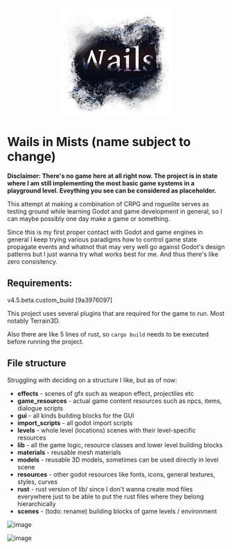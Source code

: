<p align="center">
    <img src="https://github.com/meelkor/wails-in-mists/blob/master/resources/logo/wails_transparent_1024.png?raw=true" width=256>
</p>

# Wails in Mists (name subject to change)

**Disclaimer: There's no game here at all right now. The project is in state where I am still implementing the most basic game systems in a playground level. Eveything you see can be considered as placeholder.**

This attempt at making a combination of CRPG and roguelite serves as testing ground while learning Godot and game development in general, so I can maybe possibly one day make a game or something.

Since this is my first proper contact with Godot and game engines in general I keep trying various paradigms how to control game state propagate events and whatnot that may very well go against Godot's design patterns but I just wanna try what works best for me. And thus there's like zero consistency.

## Requirements:

v4.5.beta.custom_build [9a3976097]

This project uses several plugins that are required for the game to run. Most notably Terrain3D.

Also there are like 5 lines of rust, so `cargo build` needs to be executed before running the project.

## File structure

Struggling with deciding on a structure I like, but as of now:

* **effects** - scenes of gfx such as weapon effect, projectiles etc
* **game_resources** - actual game content resources such as npcs, items, dialogue scripts
* **gui** - all kinds building blocks for the GUI
* **import_scripts** - all godot import scripts
* **levels** - whole level (locations) scenes with their level-specific resources
* **lib** - all the game logic, resource classes and lower level building blocks
* **materials** - reusable mesh materials
* **models** - reusable 3D models, sometimes can be used directly in level scene
* **resources** - other godot resources like fonts, icons, general textures, styles, curves
* **rust** - rust version of lib/ since I don't wanna create mod files everywhere just to be able to put the rust files where they belong hierarchically
* **scenes** - (todo: rename) building blocks of game levels / environment

![image](https://github.com/user-attachments/assets/62de7ce5-5b8a-4494-9a5e-e5aacdfa1118)

![image](https://github.com/user-attachments/assets/addb8ff5-4d9b-47ba-a705-9c53b52efffb)
